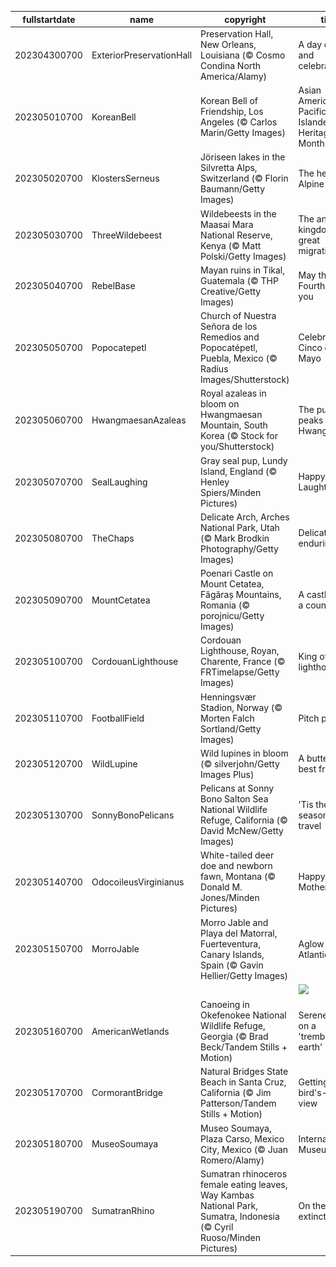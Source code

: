 |fullstartdate|name|copyright|title|image|
|--|--|--|--|--|
202304300700|ExteriorPreservationHall|Preservation Hall, New Orleans, Louisiana (© Cosmo Condina North America/Alamy)|A day of swing and celebration|![](/en-US/2023/05/202304300700ExteriorPreservationHall.jpg)|
202305010700|KoreanBell|Korean Bell of Friendship, Los Angeles (© Carlos Marin/Getty Images)|Asian American and Pacific Islander Heritage Month|![](/en-US/2023/05/202305010700KoreanBell.jpg)|
202305020700|KlostersSerneus|Jöriseen lakes in the Silvretta Alps, Switzerland (© Florin Baumann/Getty Images)|The height of Alpine beauty|![](/en-US/2023/05/202305020700KlostersSerneus.jpg)|
202305030700|ThreeWildebeest|Wildebeests in the Maasai Mara National Reserve, Kenya (© Matt Polski/Getty Images)|The animal kingdom's great migration|![](/en-US/2023/05/202305030700ThreeWildebeest.jpg)|
202305040700|RebelBase|Mayan ruins in Tikal, Guatemala (© THP Creative/Getty Images)|May the Fourth be with you|![](/en-US/2023/05/202305040700RebelBase.jpg)|
202305050700|Popocatepetl|Church of Nuestra Señora de los Remedios and Popocatépetl, Puebla, Mexico (© Radius Images/Shutterstock)|Celebrating Cinco de Mayo|![](/en-US/2023/05/202305050700Popocatepetl.jpg)|
202305060700|HwangmaesanAzaleas|Royal azaleas in bloom on Hwangmaesan Mountain, South Korea (© Stock for you/Shutterstock)|The purple peaks of Hwangmaesan|![](/en-US/2023/05/202305060700HwangmaesanAzaleas.jpg)|
202305070700|SealLaughing|Gray seal pup, Lundy Island, England (© Henley Spiers/Minden Pictures)|Happy World Laughter Day!|![](/en-US/2023/05/202305070700SealLaughing.jpg)|
202305080700|TheChaps|Delicate Arch, Arches National Park, Utah (© Mark Brodkin Photography/Getty Images)|Delicate but enduring|![](/en-US/2023/05/202305080700TheChaps.jpg)|
202305090700|MountCetatea|Poenari Castle on Mount Cetatea, Făgăraș Mountains, Romania (© porojnicu/Getty Images)|A castle fit for a count|![](/en-US/2023/05/202305090700MountCetatea.jpg)|
202305100700|CordouanLighthouse|Cordouan Lighthouse, Royan, Charente, France (© FRTimelapse/Getty Images)|King of lighthouses|![](/en-US/2023/05/202305100700CordouanLighthouse.jpg)|
202305110700|FootballField|Henningsvær Stadion, Norway (© Morten Falch Sortland/Getty Images)|Pitch perfect|![](/en-US/2023/05/202305110700FootballField.jpg)|
202305120700|WildLupine|Wild lupines in bloom (© silverjohn/Getty Images Plus)|A butterfly's best friend|![](/en-US/2023/05/202305120700WildLupine.jpg)|
202305130700|SonnyBonoPelicans|Pelicans at Sonny Bono Salton Sea National Wildlife Refuge, California (© David McNew/Getty Images)|'Tis the season for travel|![](/en-US/2023/05/202305130700SonnyBonoPelicans.jpg)|
202305140700|OdocoileusVirginianus|White-tailed deer doe and newborn fawn, Montana (© Donald M. Jones/Minden Pictures)|Happy Mother's Day!|![](/en-US/2023/05/202305140700OdocoileusVirginianus.jpg)|
202305150700|MorroJable|Morro Jable and Playa del Matorral, Fuerteventura, Canary Islands, Spain (© Gavin Hellier/Getty Images)|Aglow in the Atlantic|![](/en-US/2023/05/202305150700MorroJable.jpg)|
||||![](/en-US/2023/05/.jpg)|
202305160700|AmericanWetlands|Canoeing in Okefenokee National Wildlife Refuge, Georgia (© Brad Beck/Tandem Stills + Motion)|Serene waters on a 'trembling earth'|![](/en-US/2023/05/202305160700AmericanWetlands.jpg)|
202305170700|CormorantBridge|Natural Bridges State Beach in Santa Cruz, California (© Jim Patterson/Tandem Stills + Motion)|Getting a bird's-eye view|![](/en-US/2023/05/202305170700CormorantBridge.jpg)|
202305180700|MuseoSoumaya|Museo Soumaya, Plaza Carso, Mexico City, Mexico (© Juan Romero/Alamy)|International Museum Day|![](/en-US/2023/05/202305180700MuseoSoumaya.jpg)|
202305190700|SumatranRhino|Sumatran rhinoceros female eating leaves, Way Kambas National Park, Sumatra, Indonesia (© Cyril Ruoso/Minden Pictures)|On the edge of extinction|![](/en-US/2023/05/202305190700SumatranRhino.jpg)|
